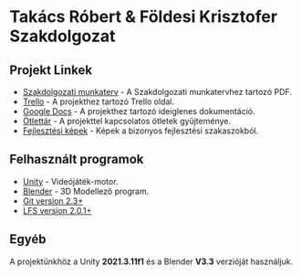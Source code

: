 # Takács Róbert & Földesi Krisztofer Szakdolgozat

## Projekt Linkek

- [Szakdolgozati munkaterv](https://drive.google.com/file/d/1cSrIWbedrnN9E6lEaK3Xa7kX7YoCxNa2/view?usp=sharing) - A Szakdolgozati munkatervhez tartozó PDF.
- [Trello](https://trello.com/b/GnXxR2jx/szakdolgozat) - A projekthez tartozó Trello oldal.
- [Google Docs](https://docs.google.com/document/d/1xWJLNvHGhnUALusKGDm76KblBq6vdTI1RlVIG3L2Ee4/edit) - A projekthez tartozó ideiglenes dokumentáció.
- [Ötlettár](https://docs.google.com/document/d/1bwt2EgEc5fCK6lyTG8Is8FyqSUaOkJQ-jcDo0RsvM5E/edit?usp=sharing) - A projekttel kapcsolatos ötletek gyűjteménye.
- [Fejlesztési képek](https://docs.google.com/document/d/16q4xNqh6ZCvpghAOXA6AoX62OdeaUruDi_UyWe16LxM/edit?usp=sharing) - Képek a bizonyos fejlesztési szakaszokból.

## Felhasznált programok
- [Unity](https://unity.com/) - Videójáték-motor.
- [Blender](https://www.blender.org/) - 3D Modellező program.
- [Git version 2.3+](https://gitforwindows.org/)
- [LFS version 2.0.1+](https://git-lfs.github.com/)


## Egyéb
A projektünkhöz a Unity __2021.3.11f1__ és a Blender __V3.3__ verzióját használjuk.

